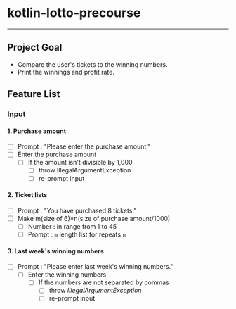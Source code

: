 # kotlin-lotto-precourse

---
## Project Goal
- Compare the user's tickets to the winning numbers.
- Print the winnings and profit rate.
## Feature List
### Input
#### 1. Purchase amount
- [ ] Prompt : "Please enter the purchase amount."
- [ ] Enter the purchase amount
  - [ ] If the amount isn't divisible by 1,000
    - [ ] throw IllegalArgumentException
    - [ ] re-prompt input 
#### 2. Ticket lists
- [ ] Prompt : "You have purchased 8 tickets."
- [ ] Make m(size of 6)*n(size of purchase amount/1000)
  - [ ] Number : in range from 1 to 45
  - [ ] Prompt : `m` length list for repeats `n`
#### 3. Last week's winning numbers.
- [ ] Prompt : "Please enter last week's winning numbers."
    - [ ] Enter the winning numbers
        - [ ] If the numbers are not separated by commas
            - [ ] throw _IllegalArgumentException_
            - [ ] re-prompt input
        
#### 4. Bonus number
- [ ] Prompt : "Please enter the bonus number."
  - [ ] If the number isn't in the range of 1 to 45
      - [ ] throw _IllegalArgumentException_
  - [ ] If input is not number
    - [ ] throw _IllegalArgumentException_
    
### Process
-[ ] Compare Each of ticket lists with winning numbers and Match this prize amounts
  - 1st Prize (2,000,000,000 KRW) : Match 6 numbers 
  - 2nd Prize (30,000,000 KRW) : Match 5 numbers + bonus Number
  - 3rd Prize (1,500,000 KRW): Match 5 numbers 
  - 4th Prize (50,000 KRW): Match 4 numbers
  - 5th Prize (5,000 KRW): Match 3 numbers
-[ ] Calculate profit rate
  - sum of prize amounts/the purchase amount*100

### Output
-[ ] Prompt : "Winning Statistics"
-[ ] Prompt : The result for each match  and amount the winning tickets
-[ ] Prompt : "Total return rate is " with  profit rate